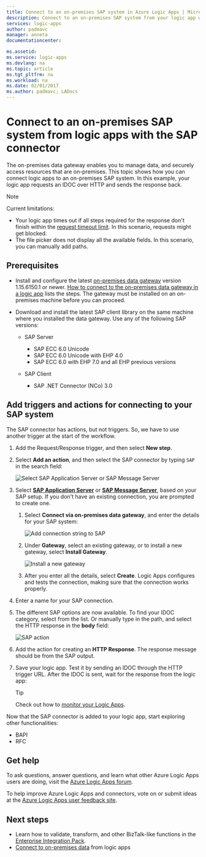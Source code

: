 ```yaml
---
title: Connect to an on-premises SAP system in Azure Logic Apps | Microsoft Docs
description: Connect to an on-premises SAP system from your logic app workflow through the on-premises data gateway
services: logic-apps
author: padmavc
manager: anneta
documentationcenter: 

ms.assetid:
ms.service: logic-apps
ms.devlang: na
ms.topic: article
ms.tgt_pltfrm: na
ms.workload: na
ms.date: 02/01/2017
ms.author: padmavc; LADocs
---
```


# Connect to an on-premises SAP system from logic apps with the SAP connector 

The on-premises data gateway enables you to manage data, and securely access resources that are on-premises. 
This topic shows how you can connect logic apps to an on-premises SAP system. In this example, your logic app 
requests an IDOC over HTTP and sends the response back.    

> [!NOTE]
> Current limitations: 
> - Your logic app times out if all steps required for the response don't finish within the 
> [request timeout limit](./logic-apps-limits-and-config.md). In this scenario, requests might get blocked. 
> - The file picker does not display all the available fields. In this scenario, you can manually add paths.

## Prerequisites

- Install and configure the latest [on-premises data gateway](https://www.microsoft.com/download/details.aspx?id=53127) version 1.15.6150.1 or newer. [How to connect to the on-premises data gateway in a logic app](http://aka.ms/logicapps-gateway) lists the steps. The gateway must be installed on an on-premises machine before you can proceed.

- Download and install the latest SAP client library on the same machine where you installed the data gateway. Use any of the following SAP versions: 
	- SAP Server
		- SAP ECC 6.0 Unicode
		- SAP ECC 6.0 Unicode with EHP 4.0
		- SAP ECC 6.0 with EHP 7.0 and all EHP previous versions
 
	- SAP Client
		- SAP .NET Connector (NCo) 3.0

## Add triggers and actions for connecting to your SAP system

The SAP connector has actions, but not triggers. 
So, we have to use another trigger at the start of the workflow. 

1. Add the Request/Response trigger, and then select **New step**.

2. Select **Add an action**, and then select the SAP connector by typing `SAP` in the search field:    

     ![Select SAP Application Server or SAP Message Server](media/logic-apps-using-sap-connector/sap-action.png)

3. Select [**SAP Application Server**](https://wiki.scn.sap.com/wiki/display/ABAP/ABAP+Application+Server) 
or [**SAP Message Server**](http://help.sap.com/saphelp_nw70/helpdata/en/40/c235c15ab7468bb31599cc759179ef/frameset.htm), 
based on your SAP setup. If you don't have an existing connection, you are prompted to create one.

   1. Select **Connect via on-premises data gateway**, and enter the details for your SAP system:   

       ![Add connection string to SAP](media/logic-apps-using-sap-connector/picture2.png)  

   2. Under **Gateway**, select an existing gateway, or to install a new gateway, select **Install Gateway**.

        ![Install a new gateway](media/logic-apps-using-sap-connector/install-gateway.png)
  
   3. After you enter all the details, select **Create**. 
   Logic Apps configures and tests the connection, making sure that the connection works properly.

4. Enter a name for your SAP connection.

5. The different SAP options are now available. To find your IDOC category, select from the list. 
Or manually type in the path, and select the HTTP response in the **body** field:

     ![SAP action](media/logic-apps-using-sap-connector/picture3.png)

6. Add the action for creating an **HTTP Response**. 
The response message should be from the SAP output.

7. Save your logic app. Test it by sending an IDOC through the HTTP trigger URL. 
After the IDOC is sent, wait for the response from the logic app:   

     > [!TIP]
     > Check out how to [monitor your Logic Apps](../logic-apps/logic-apps-monitor-your-logic-apps.md).

Now that the SAP connector is added to your logic app, start exploring other functionalities:

- BAPI
- RFC

## Get help

To ask questions, answer questions, and learn what other Azure Logic Apps users 
are doing, visit the [Azure Logic Apps forum](https://social.msdn.microsoft.com/Forums/en-US/home?forum=azurelogicapps).

To help improve Azure Logic Apps and connectors, vote on or submit ideas at the 
[Azure Logic Apps user feedback site](http://aka.ms/logicapps-wish).

## Next steps

- Learn how to validate, transform, and other BizTalk-like functions in the [Enterprise Integration Pack](../logic-apps/logic-apps-enterprise-integration-overview.md). 
- [Connect to on-premises data](../logic-apps/logic-apps-gateway-connection.md) from logic apps
